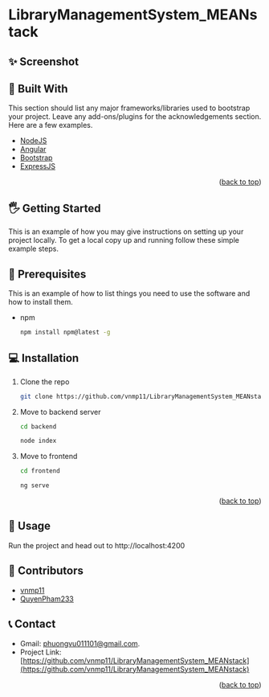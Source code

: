 # LibraryManagementSystem_MEANstack

## ✨ Screenshot

## 📣 Built With

This section should list any major frameworks/libraries used to bootstrap your project. Leave any add-ons/plugins for the acknowledgements section. Here are a few examples.

* [NodeJS](https://nodejs.org/)
* [Angular](https://angular.io/)
* [Bootstrap](https://getbootstrap.com)
* [ExpressJS](https://expressjs.com/)

<p align="right">(<a href="#top">back to top</a>)</p>


<!-- GETTING STARTED -->
## 🖐 Getting Started

This is an example of how you may give instructions on setting up your project locally.
To get a local copy up and running follow these simple example steps.

## 📎 Prerequisites

This is an example of how to list things you need to use the software and how to install them.
* npm
  ```sh
  npm install npm@latest -g
  ```

## 💻 Installation

1. Clone the repo
   ```sh
   git clone https://github.com/vnmp11/LibraryManagementSystem_MEANstack.git
   ```
2. Move to backend server
   ```sh
   cd backend
   ```
    ```sh
   node index
   ```
2. Move to frontend 
   ```sh
   cd frontend
   ```
    ```sh
   ng serve
   ```

<p align="right">(<a href="#top">back to top</a>)</p>

## 🚀 Usage

Run the project and head out to http://localhost:4200

## 👷 Contributors

* [vnmp11](https://github.com/vnmp11)
* [QuyenPham233](https://github.com/QuyenPham233)

## 📞 Contact

* Gmail: phuongvu011101@gmail.com.
* Project Link: [https://github.com/vnmp11/LibraryManagementSystem_MEANstack](https://github.com/vnmp11/LibraryManagementSystem_MEANstack)

<p align="right">(<a href="#top">back to top</a>)</p>

